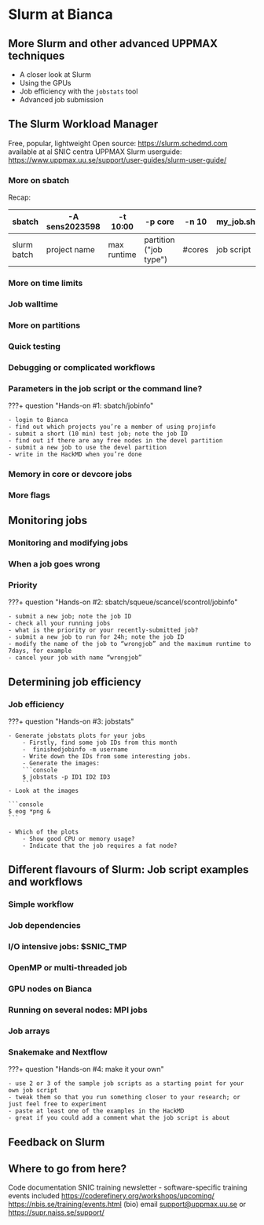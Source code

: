# Slurm at Bianca

## More Slurm and other advanced UPPMAX techniques

- A closer look at Slurm
- Using the GPUs
- Job efficiency with the ``jobstats`` tool
- Advanced job submission

## The Slurm Workload Manager
Free, popular, lightweight
Open source:
https://slurm.schedmd.com
available at al SNIC centra
UPPMAX Slurm userguide:
https://www.uppmax.uu.se/support/user-guides/slurm-user-guide/

### More on sbatch
Recap:

sbatch | -A sens2023598  |   -t 10:00 | -p core | -n 10 | my_job.sh
-|-|-|-|-|-
slurm batch| project name | max runtime | partition ("job type") | #cores | job script




### More on time limits
### Job walltime
### More on partitions
### Quick testing
### Debugging or complicated workflows
### Parameters in the job script or the command line?

???+ question "Hands-on #1: sbatch/jobinfo"

    - login to Bianca
    - find out which projects you’re a member of using projinfo
    - submit a short (10 min) test job; note the job ID
    - find out if there are any free nodes in the devel partition
    - submit a new job to use the devel partition
    - write in the HackMD when you’re done

### Memory in core or devcore jobs
### More flags

## Monitoring jobs
### Monitoring and modifying jobs
### When a job goes wrong
### Priority

???+ question "Hands-on #2: sbatch/squeue/scancel/scontrol/jobinfo"

    - submit a new job; note the job ID
    - check all your running jobs
    - what is the priority or your recently-submitted job?
    - submit a new job to run for 24h; note the job ID
    - modify the name of the job to “wrongjob” and the maximum runtime to 7days, for example
    - cancel your job with name “wrongjob”

## Determining job efficiency
### Job efficiency

???+ question "Hands-on #3: jobstats"

    - Generate jobstats plots for your jobs
        - Firstly, find some job IDs from this month
        -  finishedjobinfo -m username
        - Write down the IDs from some interesting jobs.
        - Generate the images:
        ```console
        $ jobstats -p ID1 ID2 ID3
        ```
    - Look at the images
       
    ```console
    $ eog *png &
    ```

    - Which of the plots
        - Show good CPU or memory usage?
        - Indicate that the job requires a fat node?

## Different flavours of Slurm: Job script examples and workflows

### Simple workflow

### Job dependencies

### I/O intensive jobs: $SNIC_TMP

### OpenMP or multi-threaded job

### GPU nodes on Bianca

### Running on several nodes: MPI jobs

### Job arrays

### Snakemake and Nextflow 

???+ question "Hands-on #4: make it your own"

    - use 2 or 3 of the sample job scripts as a starting point for your own job script
    - tweak them so that you run something closer to your research; or just feel free to experiment
    - paste at least one of the examples in the HackMD
    - great if you could add a comment what the job script is about

## Feedback on Slurm

## Where to go from here?

Code documentation
SNIC training newsletter - software-specific training events included
https://coderefinery.org/workshops/upcoming/
https://nbis.se/training/events.html (bio)
email support@uppmax.uu.se or https://supr.naiss.se/support/
